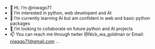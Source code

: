 - 👋 Hi, I’m @niwago71
- 👀 I’m interested in python, web developent and AI
- 🌱 I’m currently learning AI but am confident in web and basic python packages
- 💞️ I’m looking to collaborate on future python and AI projects
- 📫 You can reach me through twiter @Nick_wa_goldman or Email: niwago71@gmail.com  ...

<!---
niwago71/niwago71 is a ✨ special ✨ repository because its `README.md` (this file) appears on your GitHub profile.
You can click the Preview link to take a look at your changes.
--->

